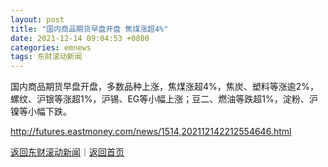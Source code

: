 ```yaml
---
layout: post
title: "国内商品期货早盘开盘 焦煤涨超4%"
date: 2021-12-14 09:04:53 +0800
categories: emnews
tags: 东财滚动新闻
---
```


国内商品期货早盘开盘，多数品种上涨，焦煤涨超4%，焦炭、塑料等涨逾2%，螺纹、沪银等涨超1%，沪锡、EG等小幅上涨；豆二、燃油等跌超1%，淀粉、沪镍等小幅下跌。

<http://futures.eastmoney.com/news/1514,202112142212554646.html>

[返回东财滚动新闻](//finews.withounder.com/emnews/)｜[返回首页](//finews.withounder.com/)